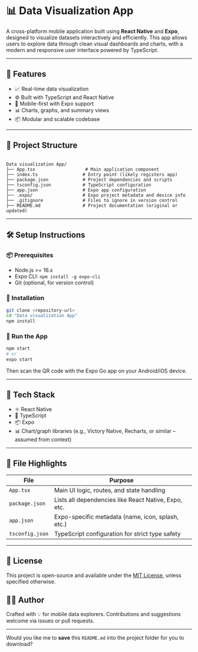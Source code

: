 
# 📊 Data Visualization App

A cross-platform mobile application built using **React Native** and **Expo**, designed to visualize datasets interactively and efficiently. This app allows users to explore data through clean visual dashboards and charts, with a modern and responsive user interface powered by TypeScript.

---

## 🚀 Features

- 📈 Real-time data visualization
- ⚙️ Built with TypeScript and React Native
- 📱 Mobile-first with Expo support
- 📊 Charts, graphs, and summary views
- 📦 Modular and scalable codebase

---

## 📁 Project Structure

```

Data visualization App/
├── App.tsx                   # Main application component
├── index.ts                 # Entry point (likely registers app)
├── package.json             # Project dependencies and scripts
├── tsconfig.json            # TypeScript configuration
├── app.json                 # Expo app configuration
├── .expo/                   # Expo project metadata and device info
├── .gitignore               # Files to ignore in version control
├── README.md                # Project documentation (original or updated)

````

---

## 🛠️ Setup Instructions

### 📦 Prerequisites

- Node.js >= 16.x
- Expo CLI: `npm install -g expo-cli`
- Git (optional, for version control)

### 🔧 Installation

```bash
git clone <repository-url>
cd "Data visualization App"
npm install
````

### 📱 Run the App

```bash
npm start
# or
expo start
```

Then scan the QR code with the Expo Go app on your Android/iOS device.

---

## 🧱 Tech Stack

* ⚛️ React Native
* 🧪 TypeScript
* 📦 Expo
* 📊 Chart/graph libraries (e.g., Victory Native, Recharts, or similar – assumed from context)

---

## 📌 File Highlights

| File            | Purpose                                              |
| --------------- | ---------------------------------------------------- |
| `App.tsx`       | Main UI logic, routes, and state handling            |
| `package.json`  | Lists all dependencies like React Native, Expo, etc. |
| `app.json`      | Expo-specific metadata (name, icon, splash, etc.)    |
| `tsconfig.json` | TypeScript configuration for strict type safety      |

---

## 📄 License

This project is open-source and available under the [MIT License](LICENSE), unless specified otherwise.



## 👨‍💻 Author

Crafted with 💡 for mobile data explorers. Contributions and suggestions welcome via issues or pull requests.



---

Would you like me to **save** this `README.md` into the project folder for you to download?
```
